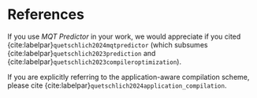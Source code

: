 # References

If you use _MQT Predictor_ in your work, we would appreciate if you cited {cite:labelpar}`quetschlich2024mqtpredictor` (which subsumes {cite:labelpar}`quetschlich2023prediction` and {cite:labelpar}`quetschlich2023compileroptimization`).

If you are explicitly referring to the application-aware compilation scheme, please cite {cite:labelpar}`quetschlich2024application_compilation`.

```{bibliography}

```
